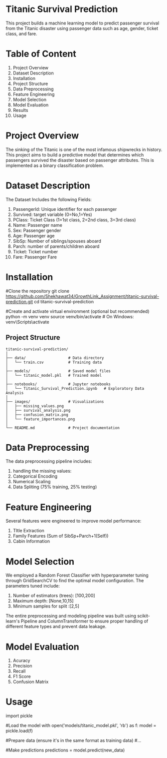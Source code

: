 # Titanic Survival Prediction

This project builds a machine learning model to predict passenger survival from the Titanic disaster using passenger data such as age, gender, ticket class, and fare.

# Table of Content
1. Project Overview
2. Dataset Description
3. Installation
4. Project Structure
5. Data Preprocessing
6. Feature Engineering
7. Model Selection
8. Model Evaluation
9. Results
10. Usage

# Project Overview

The sinking of the Titanic is one of the most infamous shipwrecks in history. This project aims to build a predictive model that determines which passengers survived the disaster based on passenger attributes. This is implemented as a binary classification problem.


# Dataset Description
The Dataset Includes the following Fields:

1. PassengerId: Unique identifier for each passenger
2. Survived: target variable (0=No,1=Yes)
3. PClass: Ticket Class (1=1st class, 2=2nd class, 3=3rd class)
4. Name: Passenger name
5. Sex: Passenger gender
6. Age: Passenger age
7. SibSp: Number of siblings/spouses aboard
8. Parch: number of parents/children aboard
9. Ticket: Ticket number
10. Fare: Passenger Fare


# Installation

#Clone the repository
git clone https://github.com/Shekhawat34/GrowthLink_Assignment/titanic-survival-prediction.git
cd titanic-survival-prediction

#Create and activate virtual environment (optional but recommended)
python -m venv venv
source venv/bin/activate  # On Windows: venv\Scripts\activate



## Project Structure

```
titanic-survival-prediction/
│
├── data/                   # Data directory
│   └── train.csv           # Training data
│
├── models/                 # Saved model files
│   └── titanic_model.pkl   # Trained model
│
├── notebooks/              # Jupyter notebooks
│   └── Titanic_Survival_Prediction.ipynb   # Exploratory Data Analysis
│
├── images/                 # Visualizations
│   ├── missing_values.png
│   ├── survival_analysis.png
│   ├── confusion_matrix.png
│   └── feature_importances.png
│
└── README.md               # Project documentation
```


# Data Preprocessing

The data preprocessing pipeline includes:

1. handling the missing values:
2. Categorical Encoding
3. Numerical Scaling
4. Data Spliting (75% training, 25% testing)


# Feature Engineering
Several features were engineered to improve model performance:

1. TItle Extraction
2. Family Features (Sum of SibSp+Parch+1(Self))
3. Cabin Information


# Model Selection

We employed a Random Forest Classifier with hyperparameter tuning through GridSearchCV to find the optimal model configuration. The parameters tuned include:

1. Number of estimators (trees): [100,200]
2. Maximum depth: [None,10,15]
3. Minimum samples for split :[2,5]
   

The entire preprocessing and modeling pipeline was built using scikit-learn's Pipeline and ColumnTransformer to ensure proper handling of different feature types and prevent data leakage.


# Model Evaluation

1. Acuracy
2. Precision
3. Recall
4. F1 Score
5. Confusion Matrix

# Usage

import pickle

#Load the model
with open('models/titanic_model.pkl', 'rb') as f:
    model = pickle.load(f)

#Prepare data (ensure it's in the same format as training data)
#...

#Make predictions
predictions = model.predict(new_data)





